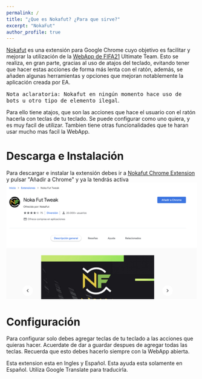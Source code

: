 ```yaml
---
permalink: /
title: "¿Que es Nokafut? ¿Para que sirve?"
excerpt: "NokaFut"
author_profile: true
---
```


[Nokafut](https://chrome.google.com/webstore/detail/noka-fut-tweak/lphngfbnndkhdbmbgnlnhngihcpofkno) es una extensión para Google Chrome cuyo objetivo es facilitar y mejorar la utilización de la [WebApp de FIFA21](https://www.ea.com/en-gb/fifa/ultimate-team/web-app/) Ultimate Team. Esto se realiza, en gran parte, gracias al uso de atajos del teclado, evitando tener que hacer estas acciones de forma más lenta con el ratón, además, se añaden algunas herramientas y opciones que mejoran notablemente la aplicación creada por EA.

<kbd>Nota aclaratoria: Nokafut en ningún momento hace uso de bots u otro tipo de elemento ilegal</kbd>.

Para ello tiene atajos, que son las acciones que hace el usuario con el ratón hacerla con teclas de tu teclado. Se puede configurar como uno quiera, y es muy facil de utilizar. Tambien tiene otras funcionalidades que te haran usar mucho mas facil la WebApp.

Descarga e Instalación
======
Para descargar e instalar la extensión debes ir a [Nokafut Chrome Extension](https://chrome.google.com/webstore/detail/noka-fut-tweak/lphngfbnndkhdbmbgnlnhngihcpofkno) y pulsar "Añadir a Chrome" y ya la tendrás activa ![Añadir a Chrome](/images/anadirchrome.png)


Configuración
======
Para configurar solo debes agregar teclas de tu teclado a las acciones que quieras hacer. Acuerdate de dar a guardar despues de agregar todas las teclas. Recuerda que esto debes hacerlo siempre con la WebApp abierta.

Esta extension esta en Ingles y Español. Esta ayuda esta solamente en Español. Utiliza Google Translate para traducirla.
